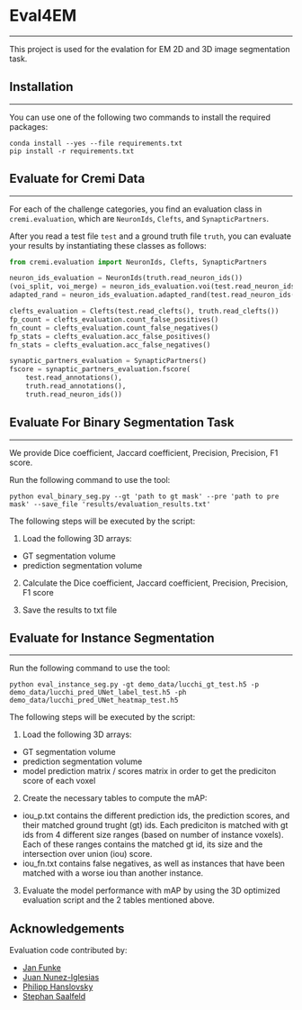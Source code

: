 # Eval4EM
------------
This project is used for the evalation for EM 2D and 3D image segmentation task.

## Installation
------------

You can use one of the following two commands to install the required packages:
```
conda install --yes --file requirements.txt
pip install -r requirements.txt
```


## Evaluate for Cremi Data
------------

For each of the challenge categories, you find an evaluation class in
`cremi.evaluation`, which are `NeuronIds`, `Clefts`, and `SynapticPartners`.

After you read a test file `test` and a ground truth file `truth`, you can
evaluate your results by instantiating these classes as follows:
```python
from cremi.evaluation import NeuronIds, Clefts, SynapticPartners

neuron_ids_evaluation = NeuronIds(truth.read_neuron_ids())
(voi_split, voi_merge) = neuron_ids_evaluation.voi(test.read_neuron_ids())
adapted_rand = neuron_ids_evaluation.adapted_rand(test.read_neuron_ids())

clefts_evaluation = Clefts(test.read_clefts(), truth.read_clefts())
fp_count = clefts_evaluation.count_false_positives()
fn_count = clefts_evaluation.count_false_negatives()
fp_stats = clefts_evaluation.acc_false_positives()
fn_stats = clefts_evaluation.acc_false_negatives()

synaptic_partners_evaluation = SynapticPartners()
fscore = synaptic_partners_evaluation.fscore(
    test.read_annotations(),
    truth.read_annotations(),
    truth.read_neuron_ids())
```


## Evaluate For Binary Segmentation Task
------------

We provide Dice coefficient, Jaccard coefficient, Precision, Precision, F1 score.

Run the following command to use the tool:
```
python eval_binary_seg.py --gt 'path to gt mask' --pre 'path to pre mask' --save_file 'results/evaluation_results.txt'
```

The following steps will be executed by the script:
1) Load the following 3D arrays:
- GT segmentation volume
- prediction segmentation volume

2) Calculate the Dice coefficient, Jaccard coefficient, Precision, Precision, F1 score

3) Save the results to txt file


## Evaluate for Instance Segmentation
------------
Run the following command to use the tool:
```
python eval_instance_seg.py -gt demo_data/lucchi_gt_test.h5 -p demo_data/lucchi_pred_UNet_label_test.h5 -ph demo_data/lucchi_pred_UNet_heatmap_test.h5
```

The following steps will be executed by the script:
1) Load the following 3D arrays:
- GT segmentation volume
- prediction segmentation volume
- model prediction matrix / scores matrix in order to get the prediciton score of each voxel

2) Create the necessary tables to compute the mAP:
- iou_p.txt contains the different prediction ids, the prediction scores, and their matched ground trught (gt) ids. Each prediciton is matched with gt ids from 4 different size ranges (based on number of instance voxels). Each of these ranges contains the matched  gt id, its size and the intersection over union (iou) score. 
- iou_fn.txt contains false negatives, as well as instances that have been matched with a worse iou than another instance.  

3) Evaluate the model performance with mAP by using the 3D optimized evaluation script  and the 2 tables mentioned above.

Acknowledgements
----------------

Evaluation code contributed by:

  * [Jan Funke](https://github.com/funkey)
  * [Juan Nunez-Iglesias](http://github.com/jni)
  * [Philipp Hanslovsky](http://github.com/hanslovsky)
  * [Stephan Saalfeld](http://github.com/axtimwalde)

